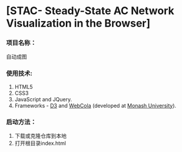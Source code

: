 # [STAC- Steady-State AC Network Visualization in the Browser]

### 项目名称：
自动成图

### 使用技术:
1. HTML5
2. CSS3
3. JavaScript and JQuery.
4. Frameworks - [D3](http://d3js.org/) and [WebCola](http://marvl.infotech.monash.edu/webcola/) (developed at [Monash University](http://www.infotech.monash.edu.au/)).<br>

### 启动方法：
1. 下载或克隆仓库到本地
2. 打开根目录index.html
